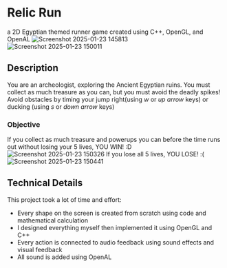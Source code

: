 # Relic Run
a 2D Egyptian themed runner game created using C++, OpenGL, and OpenAL
![Screenshot 2025-01-23 145813](https://github.com/user-attachments/assets/ecdcd30e-648f-445f-8709-61307eb214eb)
![Screenshot 2025-01-23 150011](https://github.com/user-attachments/assets/d8ed5182-0762-4229-a9a7-8ba15d4f16b0)

## Description
You are an archeologist, exploring the Ancient Egyptian ruins.
You must collect as much treasure as you can, but you must avoid the deadly spikes!
Avoid obstacles by timing your jump right(using _w_ or _up arrow_ keys) or ducking (using _s_ or _down arrow_ keys)

### Objective
If you collect as much treasure and powerups you can before the time runs out without losing your 5 lives, YOU WIN! :D
![Screenshot 2025-01-23 150326](https://github.com/user-attachments/assets/eb4c3324-dce9-4695-9b3f-128850b2d340)
If you lose all 5 lives, YOU LOSE! :(
![Screenshot 2025-01-23 150441](https://github.com/user-attachments/assets/c6708b7e-6c16-40d8-8b4e-9703c6d260f1)

## Technical Details
This project took a lot of time and effort:
- Every shape on the screen is created from scratch using code and mathematical calculation
- I designed everything myself then implemented it using OpenGL and C++
- Every action is connected to audio feedback using sound effects and visual feedback
- All sound is added using OpenAL









